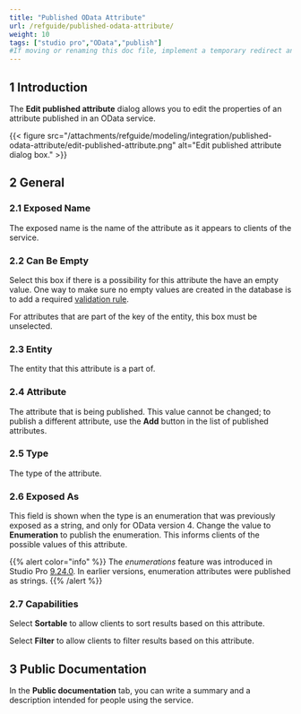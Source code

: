 ```yaml
---
title: "Published OData Attribute"
url: /refguide/published-odata-attribute/
weight: 10
tags: ["studio pro","OData","publish"]
#If moving or renaming this doc file, implement a temporary redirect and let the respective team know they should update the URL in the product. See Mapping to Products for more details.
---
```


## 1 Introduction

The **Edit published attribute** dialog allows you to edit the properties of an attribute published in an OData service.

{{< figure src="/attachments/refguide/modeling/integration/published-odata-attribute/edit-published-attribute.png" alt="Edit published attribute dialog box." >}}

## 2 General

### 2.1 Exposed Name

The exposed name is the name of the attribute as it appears to clients of the service.

### 2.2 Can Be Empty

Select this box if there is a possibility for this attribute the have an empty value. One way to make sure no empty values are created in the database is to add a required [validation rule](/refguide/validation-rules/).

For attributes that are part of the key of the entity, this box must be unselected.

### 2.3 Entity

The entity that this attribute is a part of.

### 2.4 Attribute

The attribute that is being published. This value cannot be changed; to publish a different attribute, use the **Add** button in the list of published attributes.

### 2.5 Type

The type of the attribute.

### 2.6 Exposed As

This field is shown when the type is an enumeration that was previously exposed as a string, and only for OData version 4. Change the value to **Enumeration** to publish the enumeration. This informs clients of the possible values of this attribute.

{{% alert color="info" %}}
The *enumerations* feature was introduced in Studio Pro [9.24.0](/releasenotes/studio-pro/9.24/). In earlier versions, enumeration attributes were published as strings.
{{% /alert %}}

### 2.7 Capabilities

Select **Sortable** to allow clients to sort results based on this attribute.

Select **Filter** to allow clients to filter results based on this attribute.

## 3 Public Documentation

In the **Public documentation** tab, you can write a summary and a description intended for people using the service.
